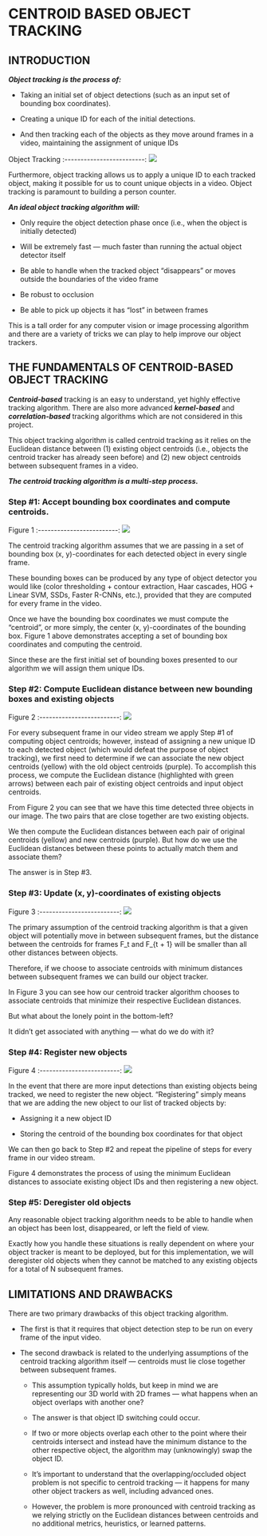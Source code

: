 # CENTROID BASED OBJECT TRACKING

## INTRODUCTION

***Object tracking is the process of:***


* Taking an initial set of object detections (such as an input set of bounding box coordinates).

* Creating a unique ID for each of the initial detections.

* And then tracking each of the objects as they move around frames in a video, maintaining the assignment of unique IDs


Object Tracking
:-------------------------:
![](assets/README/main.gif)


Furthermore, object tracking allows us to apply a unique ID to each tracked object, making it possible for us to count unique objects in a video. Object tracking is paramount to building a person counter.

***An ideal object tracking algorithm will:***

* Only require the object detection phase once (i.e., when the object is initially detected)

* Will be extremely fast — much faster than running the actual object detector itself

* Be able to handle when the tracked object “disappears” or moves outside the boundaries of the video frame

* Be robust to occlusion

* Be able to pick up objects it has “lost” in between frames


This is a tall order for any computer vision or image processing algorithm and there are a variety of tricks we can play to help improve our object trackers.

## THE FUNDAMENTALS OF CENTROID-BASED OBJECT TRACKING

***Centroid-based*** tracking is an easy to understand, yet highly effective tracking algorithm. There are also more advanced ***kernel-based*** and ***correlation-based*** tracking algorithms which are not considered in this project.

This object tracking algorithm is called centroid tracking as it relies on the Euclidean distance between (1) existing object centroids (i.e., objects the centroid tracker has already seen before) and (2) new object centroids between subsequent frames in a video.

***The centroid tracking algorithm is a multi-step process.***

### Step #1: Accept bounding box coordinates and compute centroids.

Figure 1
:-------------------------:
![](assets/README/1.png)

The centroid tracking algorithm assumes that we are passing in a set of bounding box (x, y)-coordinates for each detected object in every single frame.

These bounding boxes can be produced by any type of object detector you would like (color thresholding + contour extraction, Haar cascades, HOG + Linear SVM, SSDs, Faster R-CNNs, etc.), provided that they are computed for every frame in the video.

Once we have the bounding box coordinates we must compute the “centroid”, or more simply, the center (x, y)-coordinates of the bounding box. Figure 1 above demonstrates accepting a set of bounding box coordinates and computing the centroid.

Since these are the first initial set of bounding boxes presented to our algorithm we will assign them unique IDs.


### Step #2: Compute Euclidean distance between new bounding boxes and existing objects

Figure 2
:-------------------------:
![](assets/README/2.png)

For every subsequent frame in our video stream we apply Step #1 of computing object centroids; however, instead of assigning a new unique ID to each detected object (which would defeat the purpose of object tracking), we first need to determine if we can associate the new object centroids (yellow) with the old object centroids (purple). To accomplish this process, we compute the Euclidean distance (highlighted with green arrows) between each pair of existing object centroids and input object centroids.

From Figure 2 you can see that we have this time detected three objects in our image. The two pairs that are close together are two existing objects.

We then compute the Euclidean distances between each pair of original centroids (yellow) and new centroids (purple). But how do we use the Euclidean distances between these points to actually match them and associate them?

The answer is in Step #3.

### Step #3: Update (x, y)-coordinates of existing objects

Figure 3
:-------------------------:
![](assets/README/3.png)

The primary assumption of the centroid tracking algorithm is that a given object will potentially move in between subsequent frames, but the distance between the centroids for frames F_t and F_{t + 1} will be smaller than all other distances between objects.

Therefore, if we choose to associate centroids with minimum distances between subsequent frames we can build our object tracker.

In Figure 3 you can see how our centroid tracker algorithm chooses to associate centroids that minimize their respective Euclidean distances.

But what about the lonely point in the bottom-left?

It didn’t get associated with anything — what do we do with it?


### Step #4: Register new objects

Figure 4
:-------------------------:
![](assets/README/4.png)

In the event that there are more input detections than existing objects being tracked, we need to register the new object. “Registering” simply means that we are adding the new object to our list of tracked objects by:

* Assigning it a new object ID

* Storing the centroid of the bounding box coordinates for that object

We can then go back to Step #2 and repeat the pipeline of steps for every frame in our video stream.

Figure 4 demonstrates the process of using the minimum Euclidean distances to associate existing object IDs and then registering a new object.

### Step #5: Deregister old objects

Any reasonable object tracking algorithm needs to be able to handle when an object has been lost, disappeared, or left the field of view.

Exactly how you handle these situations is really dependent on where your object tracker is meant to be deployed, but for this implementation, we will deregister old objects when they cannot be matched to any existing objects for a total of N subsequent frames.




## LIMITATIONS AND DRAWBACKS

There are two primary drawbacks of this object tracking algorithm.

* The first is that it requires that object detection step to be run on every frame of the input video.

* The second drawback is related to the underlying assumptions of the centroid tracking algorithm itself — centroids must lie close together between subsequent frames.

    * This assumption typically holds, but keep in mind we are representing our 3D world with 2D frames — what happens when an object overlaps with another one?

    * The answer is that object ID switching could occur.

    * If two or more objects overlap each other to the point where their centroids intersect and instead have the minimum distance to the other respective object, the algorithm may (unknowingly) swap the object ID.

    * It’s important to understand that the overlapping/occluded object problem is not specific to centroid tracking — it happens for many other object trackers as well, including advanced ones.

    * However, the problem is more pronounced with centroid tracking as we relying strictly on the Euclidean distances between centroids and no additional metrics, heuristics, or learned patterns.














